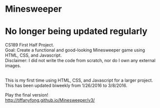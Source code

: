 # Minesweeper

# No longer being updated regularly

CS189 First Half Project. <br>
Goal: Create a functional and good-looking Minesweeper game using HTML, CSS, and Javascript. <br>
Disclaimer: I did not write the code from scratch, nor do I own any external images. <br><br>

This is my first time using HTML, CSS, and Javascript for a larger project. This has been updated biweekly from 1/26/2016 to 3/8/2016.

Play the final version! <br>
http://tiffanyfong.github.io/Minesweeper/v3/
